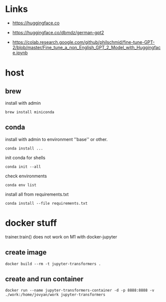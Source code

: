 # Links

- https://huggingface.co
- https://huggingface.co/dbmdz/german-gpt2

- https://colab.research.google.com/github/philschmid/fine-tune-GPT-2/blob/master/Fine_tune_a_non_English_GPT_2_Model_with_Huggingface.ipynb

# host

## brew

install with admin

```
brew install miniconda
```

## conda

install with admin to environment ''base'' or other.

```
conda install ... 
```

init conda for shells

```
conda init --all
```

check environments

```
conda env list
```

install all from requirements.txt

```
conda install --file requirements.txt
```

# docker stuff

trainer.train() does not work on M1 with docker-jupyter

## create image

```
docker build --rm -t jupyter-transformers .
```

## create and run container

```
docker run --name jupyter-transformers-container -d -p 8888:8888 -v ./work:/home/jovyan/work jupyter-transformers
```

